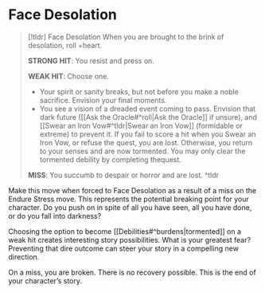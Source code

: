 # Face Desolation
>[!tldr] Face Desolation
>When you are brought to the brink of desolation, roll +heart. 
>
>**STRONG HIT**: You resist and press on.
>
>**WEAK HIT**: Choose one.
>- Your spirit or sanity breaks, but not before you make a noble sacrifice. Envision your final moments.
>- You see a vision of a dreaded event coming to pass. Envision that dark future ([[Ask the Oracle#^roll|Ask the Oracle]] if unsure), and  [[Swear an Iron Vow#^tldr|Swear an Iron Vow]] (formidable or extreme) to prevent it. If you fail to score a hit when you Swear an Iron Vow, or refuse the quest, you are lost. Otherwise, you return to your senses and are now tormented. You may only clear the tormented debility by completing thequest.
>
>**MISS**: You succumb to despair or horror and are lost.
>^tldr

Make this move when forced to Face Desolation as a result of a miss on the Endure Stress move. This represents the potential breaking point for your character. Do you push on in spite of all you have seen, all you have done, or do you fall into darkness?

Choosing the option to become [[Debilities#^burdens|tormented]] on a weak hit creates interesting story possibilities. What is your greatest fear? Preventing that dire outcome can steer your story in a compelling new direction.

On a miss, you are broken. There is no recovery possible. This is the end of your character’s story.